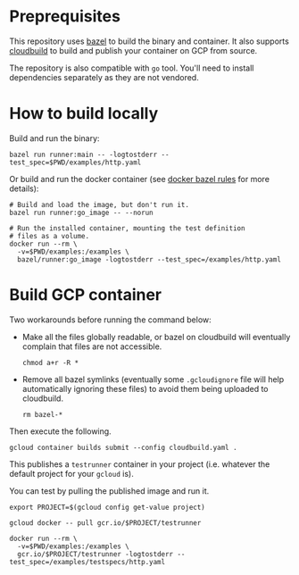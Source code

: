 # Preprequisites

This repository uses [bazel](https://bazel.build) to build the binary and
container. It also supports [cloudbuild](https://cloud.google.com/container-builder/docs/)
to build and publish your container on GCP from source.

The repository is also compatible with `go` tool. You'll need to
install dependencies separately as they are not vendored.

# How to build locally

Build and run the binary:

  ```
  bazel run runner:main -- -logtostderr --test_spec=$PWD/examples/http.yaml
  ```

Or build and run the docker container (see
[docker bazel rules](https://github.com/bazelbuild/rules_docker)
for more details):

  ```
  # Build and load the image, but don't run it.
  bazel run runner:go_image -- --norun

  # Run the installed container, mounting the test definition
  # files as a volume.
  docker run --rm \
    -v=$PWD/examples:/examples \
    bazel/runner:go_image -logtostderr --test_spec=/examples/http.yaml
  ```

# Build GCP container

Two workarounds before running the command below:

- Make all the files globally readable, or bazel on cloudbuild
  will eventually complain that files are not accessible.

  ```
  chmod a+r -R *
  ```

- Remove all bazel symlinks (eventually some `.gcloudignore`
  file will help automatically ignoring these files) to avoid
  them being uploaded to cloudbuild.

  ```
  rm bazel-*
  ```

Then execute the following.

  ```
  gcloud container builds submit --config cloudbuild.yaml .
  ```

This publishes a `testrunner` container in your project (i.e.
whatever the default project for your `gcloud` is).

You can test by pulling the published image and run it.

  ```
  export PROJECT=$(gcloud config get-value project)

  gcloud docker -- pull gcr.io/$PROJECT/testrunner

  docker run --rm \
    -v=$PWD/examples:/examples \
    gcr.io/$PROJECT/testrunner -logtostderr --test_spec=/examples/testspecs/http.yaml
  ```
